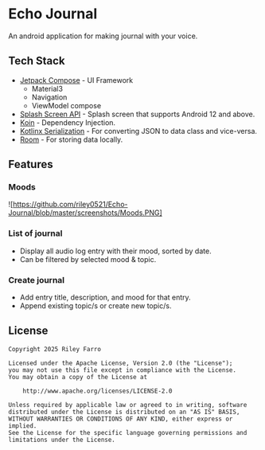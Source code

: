 # Echo Journal

An android application for making journal with your voice.

## Tech Stack

- [Jetpack Compose](https://developer.android.com/develop/ui/compose/setup) - UI Framework
    - Material3
    - Navigation
    - ViewModel compose
- [Splash Screen API](https://developer.android.com/develop/ui/views/launch/splash-screen#getting-started) - Splash screen that supports Android 12 and above.
- [Koin](https://insert-koin.io/docs/setup/koin) - Dependency Injection.
- [Kotlinx Serialization](https://kotlinlang.org/docs/serialization.html#example-json-serialization) - For converting JSON to data class and vice-versa.
- [Room](https://developer.android.com/training/data-storage/room) - For storing data locally.


## Features

### Moods
![https://github.com/riley0521/Echo-Journal/blob/master/screenshots/Moods.PNG]

### List of journal
- Display all audio log entry with their mood, sorted by date.
- Can be filtered by selected mood & topic.

### Create journal
- Add entry title, description, and mood for that entry.
- Append existing topic/s or create new topic/s.


## License
```text
Copyright 2025 Riley Farro

Licensed under the Apache License, Version 2.0 (the "License");
you may not use this file except in compliance with the License.
You may obtain a copy of the License at

    http://www.apache.org/licenses/LICENSE-2.0

Unless required by applicable law or agreed to in writing, software
distributed under the License is distributed on an "AS IS" BASIS,
WITHOUT WARRANTIES OR CONDITIONS OF ANY KIND, either express or implied.
See the License for the specific language governing permissions and
limitations under the License.
```